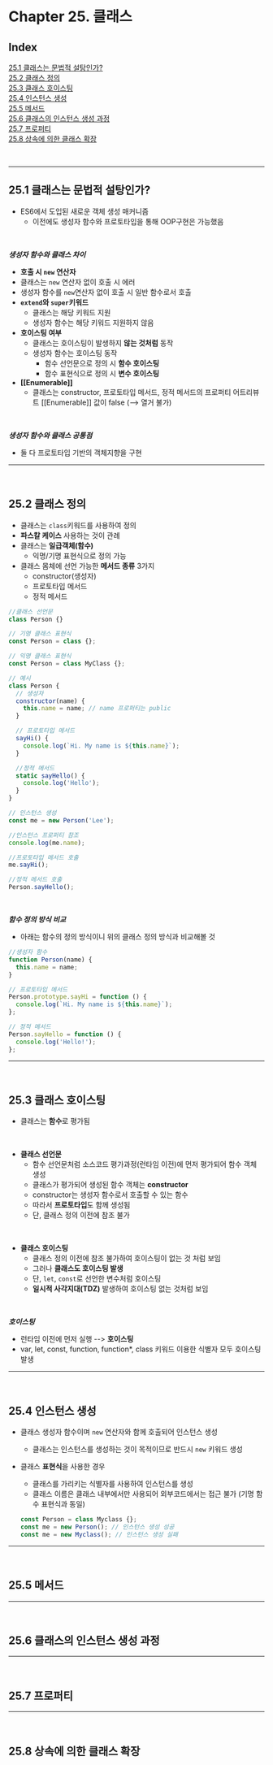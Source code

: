 # **Chapter 25. 클래스**

## Index

[25.1 클래스는 문법적 설탕인가?](#1)<br>
[25.2 클래스 정의](#2)<br>
[25.3 클래스 호이스팅](#3)<br>
[25.4 인스턴스 생성](#4)<br>
[25.5 메서드](#5)<br>
[25.6 클래스의 인스턴스 생성 과정](#5)<br>
[25.7 프로퍼티](#5)<br>
[25.8 상속에 의한 클래스 확장](#5)<br>

<br>

---

## **25.1 클래스는 문법적 설탕인가?**<a id="1"></a>

- ES6에서 도입된 새로운 객체 생성 매커니즘
  - 이전에도 생성자 함수와 프로토타입을 통해 OOP구현은 가능했음

<br>

**_생성자 함수와 클래스 차이_**

- **호출 시 `new` 연산자**
- 클래스는 `new` 연산자 없이 호출 시 에러
- 생성자 함수를 `new`연산자 없이 호출 시 일반 함수로서 호출
- **`extend`와 `super`키워드**
  - 클래스는 해당 키워드 지원
  - 생성자 함수는 해당 키워드 지원하지 않음
- **호이스팅 여부**
  - 클래스는 호이스팅이 발생하지 **않는 것처럼** 동작
  - 생성자 함수는 호이스팅 동작
    - 함수 선언문으로 정의 시 **함수 호이스팅**
    - 함수 표현식으로 정의 시 **변수 호이스팅**
- **[[Enumerable]]**
  - 클래스는 constructor, 프로토타입 메서드, 정적 메서드의 프로퍼티 어트리뷰트 [[Enumerable]] 값이 false (--> 열거 불가)

<br>

**_생성자 함수와 클래스 공통점_**

- 둘 다 프로토타입 기반의 객체지향을 구현

---

<br>

## **25.2 클래스 정의**<a id="2"></a>

- 클래스는 `class`키워드를 사용하여 정의
- **파스칼 케이스** 사용하는 것이 관례
- 클래스는 **일급객체(함수)**
  - 익명/기명 표현식으로 정의 가능
- 클래스 몸체에 선언 가능한 **메서드 종류** 3가지
  - constructor(생성자)
  - 프로토타입 메서드
  - 정적 메서드

```js
//클래스 선언문
class Person {}

// 기명 클래스 표현식
const Person = class {};

// 익명 클래스 표현식
const Person = class MyClass {};

// 예시
class Person {
  // 생성자
  constructor(name) {
    this.name = name; // name 프로퍼티는 public
  }

  // 프로토타입 메서드
  sayHi() {
    console.log(`Hi. My name is ${this.name}`);
  }

  //정적 메서드
  static sayHello() {
    console.log('Hello');
  }
}

// 인스턴스 생성
const me = new Person('Lee');

//인스턴스 프로퍼티 참조
console.log(me.name);

//프로토타입 메서드 호출
me.sayHi();

//정적 메서드 호출
Person.sayHello();
```

<br>

**_함수 정의 방식 비교_**

- 아래는 함수의 정의 방식이니 위의 클래스 정의 방식과 비교해볼 것

```js
//생성자 함수
function Person(name) {
  this.name = name;
}

// 프로토타입 메서드
Person.prototype.sayHi = function () {
  console.log(`Hi. My name is ${this.name}`);
};

// 정적 메서드
Person.sayHello = function () {
  console.log('Hello!');
};
```

---

<br>

## **25.3 클래스 호이스팅**<a id="3"></a>

- 클래스는 **함수**로 평가됨

<br>

- **클래스 선언문**
  - 함수 선언문처럼 소스코드 평가과정(런타임 이전)에 먼저 평가되어 함수 객체 생성
  - 클래스가 평가되어 생성된 함수 객체는 **constructor**
  - constructor는 생성자 함수로서 호출할 수 있는 함수
  - 따라서 **프로토타입**도 함께 생성됨
  - 단, 클래스 정의 이전에 참조 불가

<br>

- **클래스 호이스팅**
  - 클래스 정의 이전에 참조 불가하여 호이스팅이 없는 것 처럼 보임
  - 그러나 **클래스도 호이스팅 발생**
  - 단, `let`, `const`로 선언한 변수처럼 호이스팅
  - **일시적 사각지대(TDZ)** 발생하여 호이스팅 없는 것처럼 보임

<br>

**_호이스팅_**

- 런타임 이전에 먼저 실행 --> **호이스팅**
- var, let, const, function, function\*, class 키워드 이용한 식별자 모두 호이스팅 발생

---

<br>

## **25.4 인스턴스 생성**<a id="4"></a>

- 클래스 생성자 함수이며 `new` 연산자와 함께 호출되어 인스턴스 생성
  - 클래스는 인스턴스를 생성하는 것이 목적이므로 반드시 `new` 키워드 생성
- 클래스 **표현식**을 사용한 경우

  - 클래스를 가리키는 식별자를 사용하여 인스턴스를 생성
  - 클래스 이름은 클래스 내부에서만 사용되어 외부코드에서는 접근 불가 (기명 함수 표현식과 동일)

  ```js
  const Person = class Myclass {};
  const me = new Person(); // 인스턴스 생성 성공
  const me = new Myclass(); // 인스턴스 생성 실패
  ```

---

<br>

## **25.5 메서드**<a id="5"></a>

---

<br>

## **25.6 클래스의 인스턴스 생성 과정**<a id="6"></a>

---

<br>

## **25.7 프로퍼티**<a id="7"></a>

---

<br>

## **25.8 상속에 의한 클래스 확장**<a id="8"></a>
